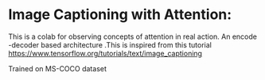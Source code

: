 
# Image Captioning with Attention:
This is a colab for observing concepts of attention in real action. An encode -decoder based architecture .This is inspired from this tutorial
https://www.tensorflow.org/tutorials/text/image_captioning

Trained on MS-COCO dataset
